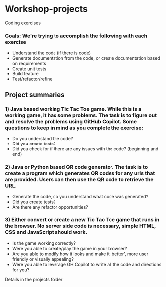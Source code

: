 # Workshop-projects
Coding exercises

### Goals: We're trying to accomplish the following with each exercise
- Understand the code (if there is code)
- Generate documentation from the code, or create documentation based on requirements
- Create unit tests
- Build feature
- Test/refactor/refine

## Project summaries
### 1) Java based working Tic Tac Toe game. While this is a working game, it has some problems. The task is to figure out and resolve the problems using GitHub Copilot. Some questions to keep in mind as you complete the exercise:
- Do you understand the code?
- Did you create tests?
- Did you check for if there are any issues with the code? (beginning and end)

### 2) Java or Python based QR code generator. The task is to create a program which generates QR codes for any urls that are provided. Users can then use the QR code to retrieve the URL.
- Generate the code, do you understand what code was generated?
- Did you create tests?
- Are there any refactor opportunities?

### 3) Either convert or create a new Tic Tac Toe game that runs in the browser. No server side code is necessary, simple HTML, CSS and JavaScript should work.
- Is the game working correctly?
- Were you able to create/play the game in your browser?
- Are you able to modify how it looks and make it 'better', more user friendly or visually appealing?
- Were you able to leverage GH Copilot to write all the code and directions for you?

Details in the projects folder
